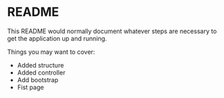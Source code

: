 # README

This README would normally document whatever steps are necessary to get the
application up and running.

Things you may want to cover:

* Added structure
* Added controller
* Add bootstrap
* Fist page
